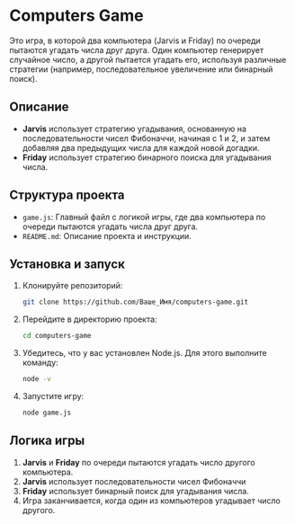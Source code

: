 # Computers Game

Это игра, в которой два компьютера (Jarvis и Friday) по очереди пытаются угадать числа друг друга. Один компьютер генерирует случайное число, а другой пытается угадать его, используя различные стратегии (например, последовательное увеличение или бинарный поиск).

## Описание

- **Jarvis** использует стратегию угадывания, основанную на последовательности чисел Фибоначчи, начиная с 1 и 2, и затем добавляя два предыдущих числа для каждой новой догадки.
- **Friday** использует стратегию бинарного поиска для угадывания числа.

## Структура проекта

- `game.js`: Главный файл с логикой игры, где два компьютера по очереди пытаются угадать числа друг друга.
- `README.md`: Описание проекта и инструкции.

## Установка и запуск

1. Клонируйте репозиторий:

    ```bash
    git clone https://github.com/Ваше_Имя/computers-game.git
    ```

2. Перейдите в директорию проекта:

    ```bash
    cd computers-game
    ```

3. Убедитесь, что у вас установлен Node.js. Для этого выполните команду:

    ```bash
    node -v
    ```

4. Запустите игру:

    ```bash
    node game.js
    ```

## Логика игры

1. **Jarvis** и **Friday** по очереди пытаются угадать число другого компьютера.
2. **Jarvis** использует последовательности чисел Фибоначчи
3. **Friday** использует бинарный поиск для угадывания числа.
4. Игра заканчивается, когда один из компьютеров угадывает число другого.
